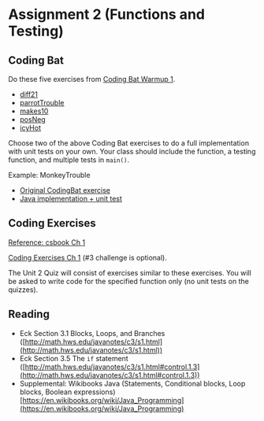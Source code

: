 # Assignment 2 (Functions and Testing)

## Coding Bat

Do these five exercises from 
[Coding Bat Warmup 1](http://codingbat.com/java/Warmup-1).

* [diff21](https://codingbat.com/prob/p116624)
* [parrotTrouble](https://codingbat.com/prob/p140449)
* [makes10](https://codingbat.com/prob/p182873)
* [posNeg](https://codingbat.com/prob/p159227)
* [icyHot](https://codingbat.com/prob/p192082)

Choose two of the above Coding Bat exercises to do a full
implementation with unit tests on your own.  Your class should include
the function, a testing function, and multiple tests in `main()`.

Example: MonkeyTrouble

- [Original CodingBat exercise](https://codingbat.com/prob/p181646)
- [Java implementation + unit test](https://dkessner.github.io/csbook/java/monkeytrouble.html)



## Coding Exercises

[Reference: csbook Ch 1](https://dkessner.github.io/csbook/java/functions-and-testing.html)

[Coding Exercises Ch 1](https://dkessner.github.io/csbook/java/coding-exercises-functions-and-testing.html)
(#3 challenge is optional).

The Unit 2 Quiz will consist of exercises similar to these exercises.
You will be asked to write code for the specified function only (no
unit tests on the quizzes).


## Reading

* Eck Section 3.1 Blocks, Loops, and Branches
    ([http://math.hws.edu/javanotes/c3/s1.html](http://math.hws.edu/javanotes/c3/s1.html))
* Eck Section 3.5 The `if` statement
    ([http://math.hws.edu/javanotes/c3/s1.html#control.1.3](http://math.hws.edu/javanotes/c3/s1.html#control.1.3))
* Supplemental: Wikibooks Java (Statements, Conditional blocks, Loop blocks, Boolean expressions)
    [https://en.wikibooks.org/wiki/Java_Programming](https://en.wikibooks.org/wiki/Java_Programming)


